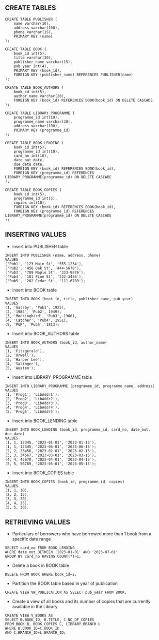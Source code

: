 ## CREATE TABLES
```
CREATE TABLE PUBLISHER (
	name varchar(10),
	address varchar(100),
	phone varchar(15),
	PRIMARY KEY (name)
);

CREATE TABLE BOOK (
    book_id int(5),
    title varchar(30),
    publisher_name varchar(15),
    pub_year int(4),
    PRIMARY KEY (book_id),
    FOREIGN KEY (publisher_name) REFERENCES PUBLISHER(name)
);

CREATE TABLE BOOK_AUTHORS (
	book_id int(5),
	author_name varchar(20),
	FOREIGN KEY (book_id) REFERENCES BOOK(book_id) ON DELETE CASCADE
);

CREATE TABLE LIBRARY_PROGRAMME (
	programme_id int(10),
	programme_name varchar(30),
	address varchar(100),
	PRIMARY KEY (programme_id)
);

CREATE TABLE BOOK_LENDING (
	book_id int(5),
	programme_id int(10),
	card_no int(10),
	date_out date,
	due_date date,
	FOREIGN KEY (book_id) REFERENCES BOOK(book_id),
	FOREIGN KEY (programme_id) REFERENCES LIBRARY_PROGRAMME(programme_id) ON DELETE CASCADE
);

CREATE TABLE BOOK_COPIES (
	book_id int(5),
	programme_id int(5),
	copies int(10),
	FOREIGN KEY (book_id) REFERENCES BOOK(book_id),
	FOREIGN KEY (programme_id) REFERENCES LIBRARY_PROGRAMME(programme_id) ON DELETE CASCADE
);
```

## INSERTING VALUES
- Insert into PUBLISHER table

```
INSERT INTO PUBLISHER (name, address, phone)
VALUES
('Pub1', '123 Main St', '555-1234'),
('Pub2', '456 Oak St', '444-5678'),
('Pub3', '789 Maple St', '333-9876'),
('Pub4', '101 Pine St', '222-3456'),
('Pub5', '202 Cedar St', '111-6789');
```
- Insert into BOOK table
```
INSERT INTO BOOK (book_id, title, publisher_name, pub_year)
VALUES
(1, 'Gatsby', 'Pub1', 1925),
(2, '1984', 'Pub2', 1949),
(3, 'Mockingbird', 'Pub3', 1960),
(4, 'Catcher', 'Pub4', 1951),
(5, 'P&P', 'Pub5', 1813);
```
- Insert into BOOK_AUTHORS table
```
INSERT INTO BOOK_AUTHORS (book_id, author_name)
VALUES
(1, 'Fitzgerald'),
(2, 'Orwell'),
(3, 'Harper Lee'),
(4, 'Salinger'),
(5, 'Austen');
```
- Insert into LIBRARY_PROGRAMME table
```
INSERT INTO LIBRARY_PROGRAMME (programme_id, programme_name, address)
VALUES
(1, 'Prog1', 'LibAddr1'),
(2, 'Prog2', 'LibAddr2'),
(3, 'Prog3', 'LibAddr3'),
(4, 'Prog4', 'LibAddr4'),
(5, 'Prog5', 'LibAddr5');
```

- Insert into BOOK_LENDING table
```
INSERT INTO BOOK_LENDING (book_id, programme_id, card_no, date_out, due_date)
VALUES
(1, 1, 12345, '2023-01-01', '2023-01-15'),
(1, 1, 12345, '2023-06-01', '2023-06-15'); 
(2, 2, 23456, '2023-02-01', '2023-02-15'),
(3, 3, 34567, '2023-03-01', '2023-03-15'),
(4, 4, 45678, '2023-04-01', '2023-04-15'),
(5, 5, 56789, '2023-05-01', '2023-05-15');
```
- Insert into BOOK_COPIES table
```
INSERT INTO BOOK_COPIES (book_id, programme_id, copies)
VALUES
(1, 1, 10),
(2, 2, 15),
(3, 3, 20),
(4, 4, 25),
(5, 5, 30);
```
## RETRIEVING VALUES
- Particulars of borrowers who have borrowed more than 1 book from a specific date range
```
SELECT card_no FROM BOOK_LENDING 
WHERE date_out BETWEEN '2023-01-01' AND '2023-07-01' 
GROUP BY card_no HAVING COUNT(*)>1;
```
- Delete a book in BOOK table 
```
DELETE FROM BOOK WHERE book_id=2;
```
- Partition the BOOK table based in year of publication 
```
CREATE VIEW VW_PUBLICATION AS SELECT pub_year FROM BOOK;
```
- Create a view of all books and its number of copies that are currently available in the Library
```
CREATE VIEW V_BOOKS AS
SELECT B.BOOK_ID, B.TITLE, C.NO_OF_COPIES
FROM BOOK B, BOOK_COPIES C, LIBRARY_BRANCH L
WHERE B.BOOK_ID=C.BOOK_ID
AND C.BRANCH_ID=L.BRANCH_ID;
```

